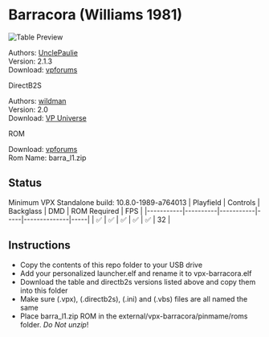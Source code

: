 # Barracora (Williams 1981)

![Table Preview](https://vpuniverse.com/screenshots/monthly_2023_10/CapturedesktopBarracora.PNG.3dc7244ec39ed400daf2fc3ec90297a2.PNG)

Authors: [UnclePaulie](https://vpuniverse.com/profile/16685-unclepaulie/)  
Version: 2.1.3  
Download: [vpforums](https://vpuniverse.com/files/file/12694-barracora-williams-1981-w-vr-room/)

DirectB2S

Authors: [wildman](https://vpuniverse.com/profile/5-wildman/)  
Version: 2.0  
Download: [VP Universe](https://vpuniverse.com/files/file/4220-barracora-williams-1981/)

ROM

Download: [vpforums](https://www.vpforums.org/index.php?app=downloads&showfile=127)  
Rom Name: barra_l1.zip

## Status 

Minimum VPX Standalone build: 10.8.0-1989-a764013
| Playfield | Controls | Backglass | DMD | ROM Required | FPS | 
|-----------|----------|-----------|-----|--------------|-----|
| :white_check_mark: | :white_check_mark: | :white_check_mark: | :white_check_mark: | :white_check_mark: | 32 |

## Instructions

- Copy the contents of this repo folder to your USB drive
- Add your personalized launcher.elf and rename it to vpx-barracora.elf
- Download the table and directb2s versions listed above and copy them into this folder
- Make sure (.vpx), (.directb2s), (.ini) and (.vbs) files are all named the same
- Place barra_l1.zip ROM in the external/vpx-barracora/pinmame/roms folder. *Do Not unzip*!
